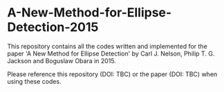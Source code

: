 # A-New-Method-for-Ellipse-Detection-2015
This repository contains all the codes written and implemented for the paper 'A New Method for Ellipse Detection' by Carl J. Nelson, Philip T. G. Jackson and Boguslaw Obara in 2015.

Please reference this repository (DOI: TBC) or the paper (DOI: TBC) when using these codes.
